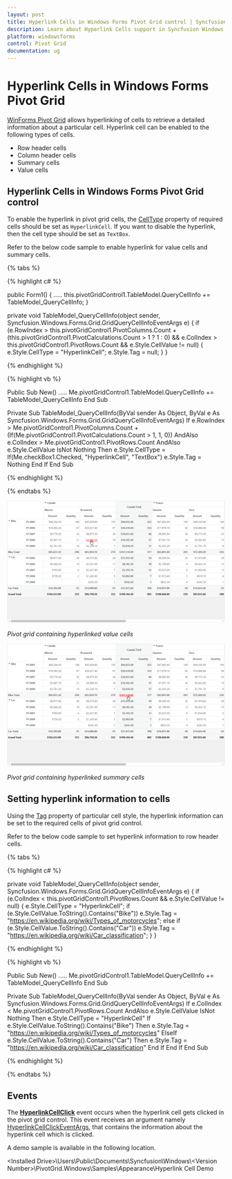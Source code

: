 ```yaml
---
layout: post
title: Hyperlink Cells in Windows Forms Pivot Grid control | Syncfusion
description: Learn about Hyperlink Cells support in Syncfusion Windows Forms Pivot Grid control, its elements and more details.
platform: windowsforms
control: Pivot Grid
documentation: ug
---
```


# Hyperlink Cells in Windows Forms Pivot Grid

[WinForms Pivot Grid](https://www.syncfusion.com/winforms-ui-controls/pivot-grid) allows hyperlinking of cells to retrieve a detailed information about a particular cell. Hyperlink cell can be enabled to the following types of cells.

* Row header cells
* Column header cells
* Summary cells
* Value cells

## Hyperlink Cells in Windows Forms Pivot Grid control

To enable the hyperlink in pivot grid cells, the [CellType](https://help.syncfusion.com/cr/windowsforms/Syncfusion.Windows.Forms.Grid.GridStyleInfo.html#Syncfusion_Windows_Forms_Grid_GridStyleInfo_CellType) property of required cells should be set as `HyperlinkCell`. If you want to disable the hyperlink, then the cell type should be set as `TextBox`.

Refer to the below code sample to enable hyperlink for value cells and summary cells.

{% tabs %}

{% highlight c# %}

public Form1()
{
    .....
    this.pivotGridControl1.TableModel.QueryCellInfo += TableModel_QueryCellInfo;
}

private void TableModel_QueryCellInfo(object sender, Syncfusion.Windows.Forms.Grid.GridQueryCellInfoEventArgs e)
{
    if (e.RowIndex > this.pivotGridControl1.PivotColumns.Count + (this.pivotGridControl1.PivotCalculations.Count > 1 ? 1 : 0) && e.ColIndex > this.pivotGridControl1.PivotRows.Count && e.Style.CellValue != null)
    {
        e.Style.CellType = "HyperlinkCell";
        e.Style.Tag = null;
    }
}

{% endhighlight %}

{% highlight vb %}

Public Sub New()
    .....
    Me.pivotGridControl1.TableModel.QueryCellInfo += TableModel_QueryCellInfo
End Sub

Private Sub TableModel_QueryCellInfo(ByVal sender As Object, ByVal e As Syncfusion.Windows.Forms.Grid.GridQueryCellInfoEventArgs)
    If e.RowIndex > Me.pivotGridControl1.PivotColumns.Count + (If(Me.pivotGridControl1.PivotCalculations.Count > 1, 1, 0)) AndAlso e.ColIndex > Me.pivotGridControl1.PivotRows.Count AndAlso e.Style.CellValue IsNot Nothing Then
        e.Style.CellType = If(Me.checkBox1.Checked, "HyperlinkCell", "TextBox")
        e.Style.Tag = Nothing
    End If
End Sub

{% endhighlight %}

{% endtabs %}

![Hyperlink-Cells_img1](Hyperlink-Cells_images/Hyperlink-Cells_img1.png)

_Pivot grid containing hyperlinked value cells_

![Hyperlink-Cells_img2](Hyperlink-Cells_images/Hyperlink-Cells_img2.png)

_Pivot grid containing hyperlinked summary cells_

## Setting hyperlink information to cells

Using the [Tag](https://help.syncfusion.com/cr/windowsforms/Syncfusion.Windows.Forms.Grid.GridStyleInfo.html#Syncfusion_Windows_Forms_Grid_GridStyleInfo_Tag) property of particular cell style, the hyperlink information can be set to the required cells of pivot grid control.

Refer to the below code sample to set hyperlink information to row header cells.

{% tabs %}

{% highlight c# %}

private void TableModel_QueryCellInfo(object sender, Syncfusion.Windows.Forms.Grid.GridQueryCellInfoEventArgs e)
{
    if (e.ColIndex < this.pivotGridControl1.PivotRows.Count && e.Style.CellValue != null)
    {
        e.Style.CellType = "HyperlinkCell";
        if (e.Style.CellValue.ToString().Contains("Bike"))
            e.Style.Tag = "https://en.wikipedia.org/wiki/Types_of_motorcycles";
        else if (e.Style.CellValue.ToString().Contains("Car"))
            e.Style.Tag = "https://en.wikipedia.org/wiki/Car_classification";
    }
}

{% endhighlight %}

{% highlight vb %}

Public Sub New()
    .....
    Me.pivotGridControl1.TableModel.QueryCellInfo += TableModel_QueryCellInfo
End Sub

Private Sub TableModel_QueryCellInfo(ByVal sender As Object, ByVal e As Syncfusion.Windows.Forms.Grid.GridQueryCellInfoEventArgs)
    If e.ColIndex < Me.pivotGridControl1.PivotRows.Count AndAlso e.Style.CellValue IsNot Nothing Then
        e.Style.CellType = "HyperlinkCell"
        If e.Style.CellValue.ToString().Contains("Bike") Then
            e.Style.Tag = "https://en.wikipedia.org/wiki/Types_of_motorcycles"
        ElseIf e.Style.CellValue.ToString().Contains("Car") Then
            e.Style.Tag = "https://en.wikipedia.org/wiki/Car_classification"
        End If
    End If
End Sub

{% endhighlight %}

{% endtabs %}

## Events

The **[HyperlinkCellClick](https://help.syncfusion.com/cr/windowsforms/Syncfusion.Windows.Forms.PivotAnalysis.PivotGridControlBase.html)** event occurs when the hyperlink cell gets clicked in the pivot grid control. This event receives an argument namely [HyperlinkCellClickEventArgs](https://help.syncfusion.com/cr/windowsforms/Syncfusion.Windows.Forms.PivotAnalysis.HyperlinkCellClickEventArgs.html), that contains the information about the hyperlink cell which is clicked.

A demo sample is available in the following location.

&lt;Installed Drive&gt;\Users\Public\Documents\Syncfusion\Windows\\&lt;Version Number&gt;\PivotGrid.Windows\Samples\Appearance\Hyperlink Cell Demo

